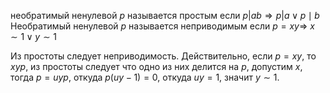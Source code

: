 необратимый ненулевой $p$ называется простым если $p|a b \Rightarrow p| a \vee p \mid b$
Необратимый ненулевой $p$ называется неприводимым если $p=x y \Rightarrow$ $x \sim 1 \vee y \sim 1$

Из простоты следует неприводимость. Действительно, если $p=x y$, то $x y p$, из простоты следует что одно из них делится на $p$, допустим $x$, тогда $p=u y p$, откуда $p(u y-1)=0$, откуда $u y=1$, значит $y \sim 1$.